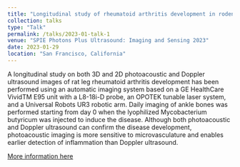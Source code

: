 ```yaml
---
title: "Longitudinal study of rheumatoid arthritis development in rodent model by photoacoustic and Doppler ultrasound"
collection: talks
type: "Talk"
permalink: /talks/2023-01-talk-1
venue: "SPIE Photons Plus Ultrasound: Imaging and Sensing 2023"
date: 2023-01-29
location: "San Francisco, California"
---
```


A longitudinal study on both 3D and 2D photoacoustic and Doppler ultrasound images of rat leg rheumatoid arthritis development has been performed using an automatic imaging system based on a GE HealthCare VividTM E95 unit with a L8-18i-D probe, an OPOTEK tunable laser system, and a Universal Robots UR3 robotic arm. Daily imaging of ankle bones was performed starting from day 0 when the lyophilized Mycobacterium butyricum was injected to induce the disease. Although both photoacoustic and Doppler ultrasound can confirm the disease development, photoacoustic imaging is more sensitive to microvasculature and enables earlier detection of inflammation than Doppler ultrasound.

[More information here]([http://exampleurl.com](https://www.spiedigitallibrary.org/conference-proceedings-of-spie/PC12379/PC123791D/Longitudinal-study-of-rheumatoid-arthritis-development-in-rodent-model-by/10.1117/12.2650248.full?SSO=1)https://www.spiedigitallibrary.org/conference-proceedings-of-spie/PC12379/PC123791D/Longitudinal-study-of-rheumatoid-arthritis-development-in-rodent-model-by/10.1117/12.2650248.full?SSO=1)


